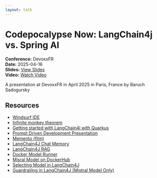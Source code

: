 ```yaml
---
layout: talk
---
```


# Codepocalypse Now: LangChain4j vs. Spring AI

**Conference:** DevoxxFR  
**Date:** 2025-04-16  
**Slides:** [View Slides](https://drive.google.com/file/d/1JmvYuxTV_syjAC2Tz5Y1jyoEkuK8REjx/view)  
**Video:** [Watch Video](https://www.youtube.com/watch?v=lkMhqEyjfXs)  

A presentation at DevoxxFR  in
                    April 2025 in
                    Paris, France by 
                    Baruch Sadogursky

## Resources

- [Windsurf IDE](https://windsurf.com/)
- [Infinite monkey theorem](https://en.wikipedia.org/wiki/Infinite_monkey_theorem)
- [Getting started with LangChain4j with Quarkus](https://quarkus.io/quarkus-workshop-langchain4j/step-01/#anatomy-of-the-application)
- [Prompt Driven Development Presentation](https://speaking.jbaru.ch/yaBltt/prompt-driven-development-aligning-ideas-tests-and-code)
- [Memento (film)](https://en.wikipedia.org/wiki/Memento_(film))
- [LangChain4J Chat Memory](https://docs.langchain4j.dev/tutorials/chat-memory/)
- [LangChain4J RAG](https://docs.langchain4j.dev/tutorials/rag)
- [Docker Model Runner](https://docs.docker.com/model-runner/)
- [Misral Model on DockerHub](https://hub.docker.com/r/ai/mistral)
- [Selecting Model in LangChain4J](https://docs.langchain4j.dev/tutorials/model-parameters)
- [Guardrailing in LangChain4J (Mistral Model Only)](https://docs.langchain4j.dev/integrations/language-models/mistral-ai#guardrailing)

<!-- Source: https://speaking.jbaru.ch/uTb1nK/codepocalypse-now-langchain4j-vs-spring-ai -->
